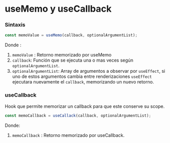 # useMemo y useCallback

### Sintaxis

```javascript
const memoValue = useMemo(callback, optionalArgumentList);
```

Donde :

1. `memoValue` : Retorno memorizado por useMemo 
2. `callback`:  Función que se ejecuta una o mas veces según `optionalArgumentList`.
3. `optionalArgumentList`: Array de argumentos a observar por `useEffect`, si uno de estos argumentos cambia entre renderizaciones `useEffect` ejecutara nuevamente el `callback`, memorizando un nuevo retorno.

### useCallback

Hook que permite memorizar un callback para que este conserve su scope.

```javascript
const memoCallback = useCallack(callback, optionalArgumentList);
```

Donde:

1. `memoCallback` : Retorno memorizado por useCallback.

